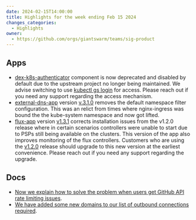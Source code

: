 ```yaml
---
date: 2024-02-15T14:00:00
title: Highlights for the week ending Feb 15 2024
changes_categories:
  - Highlights
owner:
  - https://github.com/orgs/giantswarm/teams/sig-product
---
```

## Apps

- [dex-k8s-authenticator](https://github.com/giantswarm/dex-k8s-authenticator) component is now deprecated and disabled by default due to the upstream project no longer being maintained. We advise switching to use [kubectl gs login](https://docs.giantswarm.io/use-the-api/kubectl-gs/login/) for access. Please reach out if you need any support regarding the access mechanism.
- [external-dns-app](https://github.com/giantswarm/external-dns-app) version [v.3.1.0](https://github.com/giantswarm/external-dns-app/releases/tag/v3.1.0) removes the default namespace filter configuration. This was an relict from times where nginx-ingress was bound the the kube-system namespace and now got lifted.
- [flux-app](https://github.com/giantswarm/flux-app) version [v1.3.1](https://github.com/giantswarm/flux-app/releases/tag/v1.3.1) corrects installation issues from the v1.2.0 release where in certain scenarios controllers were unable to start due to PSPs still being available on the clusters. This version of the app also improves monitoring of the flux controllers. Customers who are using the [v1.2.0](https://github.com/giantswarm/flux-app/releases/tag/v1.2.0) release should upgrade to this new version at the earliest convenience. Please reach out if you need any support regarding the upgrade. 

## Docs

- [Now we explain how to solve the problem when users get GitHub API rate limiting issues](https://docs.giantswarm.io/use-the-api/kubectl-gs/faq/#why-do-i-see-api-rate-limit-exceeded-errors).
- [We have added some new domains to our list of outbound connections required](https://github.com/giantswarm/docs/pull/2120/files).
